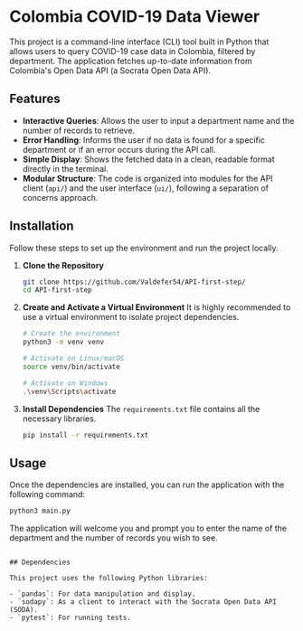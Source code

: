 # Colombia COVID-19 Data Viewer

This project is a command-line interface (CLI) tool built in Python that allows users to query COVID-19 case data in Colombia, filtered by department. The application fetches up-to-date information from Colombia's Open Data API (a Socrata Open Data API).

## Features

- **Interactive Queries**: Allows the user to input a department name and the number of records to retrieve.
- **Error Handling**: Informs the user if no data is found for a specific department or if an error occurs during the API call.
- **Simple Display**: Shows the fetched data in a clean, readable format directly in the terminal.
- **Modular Structure**: The code is organized into modules for the API client (`api/`) and the user interface (`ui/`), following a separation of concerns approach.

## Installation

Follow these steps to set up the environment and run the project locally.

1.  **Clone the Repository**
    ```bash
    git clone https://github.com/Valdefer54/API-first-step/
    cd API-first-step
    ```

2.  **Create and Activate a Virtual Environment**
    It is highly recommended to use a virtual environment to isolate project dependencies.
    ```bash
    # Create the environment
    python3 -m venv venv

    # Activate on Linux/macOS
    source venv/bin/activate

    # Activate on Windows
    .\venv\Scripts\activate
    ```

3.  **Install Dependencies**
    The `requirements.txt` file contains all the necessary libraries.
    ```bash
    pip install -r requirements.txt
    ```

## Usage

Once the dependencies are installed, you can run the application with the following command:

```bash
python3 main.py
```

The application will welcome you and prompt you to enter the name of the department and the number of records you wish to see.

```

## Dependencies

This project uses the following Python libraries:

- `pandas`: For data manipulation and display.
- `sodapy`: As a client to interact with the Socrata Open Data API (SODA).
- `pytest`: For running tests.
